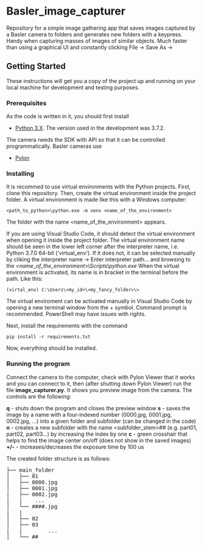 # Basler_image_capturer
Repository for a simple image gathering app that saves images captured by a Basler camera to folders and generates new folders with a keypress. Handy when capturing masses of images of similar objects. Much faster than using a graphical UI and constantly clicking File -> Save As ->

## Getting Started

These instructions will get you a copy of the project up and running on your local machine for development and testing purposes.

### Prerequisites

As the code is written in it, you should first install 
- [Python 3.X](https://www.python.org/downloads/). The version used in the development was 3.7.2.

The camera needs the SDK with API so that it can be controlled programmatically. Basler cameras use 
- [Pylon](https://www.baslerweb.com/en/sales-support/downloads/software-downloads/)

### Installing

It is recommed to use virtual environments with the Python projects. First, clone this repository. Then, create the virtual environment inside the project folder. A virtual environment is made like this with a Windows computer:

```
<path_to_python>\python.exe -m venv <name_of_the_environment>
```

The folder with the name <name_of_the_environment> appears. 

If you are using Visual Studio Code, it should detect the virtual environment when opening it inside the project folder. The virtual environment name should be seen in the lower left corner after the interpreter name, i.e. Python 3.7.0 64-bit ('virtual_env'). If it does not, it can be selected manually by cliking the interpreter name -> Enter interpreter path... and browsing to the _<name_of_the_environment>\Scripts\python.exe_ When the virtual environment is activated, its name is in bracket in the terminal before the path. Like this:

```
(virtal_env) C:\Users\<my_id>\<my_fancy_folder>\>
```

The virtual enviroment can be activated manually in Visual Studio Code by opening a new terminal window from the + symbol. Command prompt is recommended. PowerShell may have issues with rights.

Next, install the requirements with the command

```
pip install -r requirements.txt
```

Now, everything should be installed.

### Running the program

Connect the camera to the computer, check with Pylon Viewer that it works and you can connect to it, then (after shutting down Pylon Viewer) run the file **image_capturer.py**. It shows you preview image from the camera. The controls are the following:

**q** - shuts down the program and closes the preview window
**s** - saves the image by a name with a four-indexed number (0000.jpg, 0001.jpg, 0002.jpg, ...) into a given folder and subfolder (can be changed in the code)
**n** - creates a new subfolder with the name <subfolder_stem>## (e.g. part01, part02, part03...) by increasing the index by one
**c** - green crosshair that helps to find the image center on/off (does not show in the saved images)
**+/-** - increases/decreases the exposure time by 100 us

The created folder structure is as follows:

<pre>
├── main_folder
│   ├── <subfolder_stem>01
│   ├── 0000.jpg
│   ├── 0001.jpg
|   ├── 0002.jpg
|   |    ...
│   └── ####.jpg
|   |
│   ├── <subfolder_stem>02
│   ├── <subfolder_stem>03
|   |        ...
│   └── <subfolder_stem>##
</pre>
